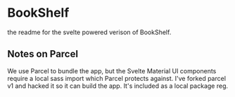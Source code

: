 # BookShelf

the readme for the svelte powered verison of BookShelf. 


## Notes on Parcel

We use Parcel to bundle the app, but the Svelte Material UI components require a local sass import which Parcel protects against. I've forked parcel v1 and hacked it so it can build the app.
It's included as a local package reg.
